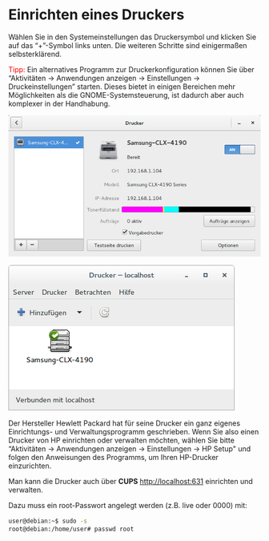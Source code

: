 # Einrichten eines Druckers

Wählen Sie in den Systemeinstellungen das Druckersymbol und klicken Sie auf das “+”-Symbol links unten.
Die weiteren Schritte sind einigermaßen selbsterklärend.

<span style="color:red">Tipp:</span> Ein alternatives Programm zur Druckerkonfiguration können Sie über “Aktivitäten -> Anwendungen anzeigen -> Einstellungen -> Druckeinstellungen” starten. Dieses bietet in einigen Bereichen mehr Möglichkeiten als die GNOME-Systemsteuerung, ist dadurch aber auch komplexer in der Handhabung.


![](../../assets/drucker.png "Drucker")

![](../../assets/drucker-2.png "Drucker")

Der Hersteller Hewlett Packard hat für seine Drucker ein ganz eigenes Einrichtungs- und Verwaltungsprogramm geschrieben.
Wenn Sie also einen Drucker von HP einrichten oder verwalten möchten, wählen Sie bitte “Aktivitäten -> Anwendungen anzeigen -> Einstellungen -> HP Setup" und folgen den Anweisungen des Programms, um Ihren HP-Drucker einzurichten.

Man kann die Drucker auch über **CUPS** [http://localhost:631](http://localhost:631) einrichten und verwalten.

Dazu muss ein root-Passwort angelegt werden (z.B. live oder 0000) mit:

```bash
user@debian:~$ sudo -s
root@debian:/home/user# passwd root
```

